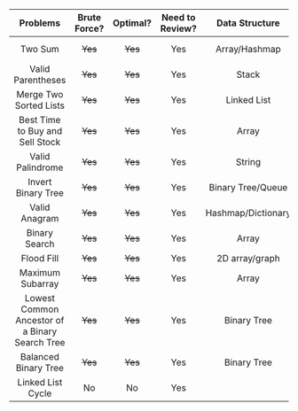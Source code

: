 | Problems                                       | Brute Force? |    Optimal?     | Need to Review?  | Data Structure  | Algorithm   | Strategy     |
| :----:                                         |    :----:    |     :----:      |   :----:         |   :----:        | :----:      | :----:       |
| Two Sum                                        |  ~~Yes~~     |   ~~Yes~~       |    Yes           |  Array/Hashmap  | Linear Scan |  N/A         |
| Valid Parentheses                              |  ~~Yes~~     |   ~~Yes~~       |    Yes           |  Stack          | Linear Scan |  N/A         |
| Merge Two Sorted Lists                         |  ~~Yes~~     |   ~~Yes~~       |    Yes           |  Linked List    | Linear Scan |  N/A         |
| Best Time to Buy and Sell Stock                |  ~~Yes~~     |   ~~Yes~~       |    Yes           |  Array          | Linear Scan | Two Pointers |
| Valid Palindrome                               |  ~~Yes~~     |   ~~Yes~~       |    Yes           |  String         | Linear Scan | Two Pointers |
| Invert Binary Tree                             |  ~~Yes~~     |   ~~Yes~~       |    Yes           | Binary Tree/Queue | DFS       | Recursion    |
| Valid Anagram                                  |  ~~Yes~~     |   ~~Yes~~       |    Yes           | Hashmap/Dictionary | Linear Scan| N/A        |
| Binary Search                                  |  ~~Yes~~     |   ~~Yes~~       |    Yes           | Array           | Binary Search | N/A        |
| Flood Fill                                     |  ~~Yes~~     |   ~~Yes~~       |    Yes           | 2D array/graph  | DFS         | Recursion    |
| Maximum Subarray                               |  ~~Yes~~     |   ~~Yes~~       |    Yes           | Array           | Kadane's   | Sliding Window|
| Lowest Common Ancestor of a Binary Search Tree |  ~~Yes~~     |   ~~Yes~~       |    Yes           | Binary Tree     | Linear Scan  | N/A         |
| Balanced Binary Tree                           |  ~~Yes~~     |   ~~Yes~~       |    Yes           | Binary Tree     | DFS          | Recursion   |
| Linked List Cycle                              |      No      |   No            |    Yes           |
